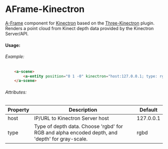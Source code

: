 # AFrame-Kinectron
[A-Frame](https://github.com/aframevr/aframe) component for [Kinectron](https://github.com/kinectron/kinectron) based on the [Three-Kinectron](https://github.com/kinectron/Three-Kinectron) plugin.
Renders a point cloud from Kinect depth data provided by the Kinectron Server/API.


#### Usage:

###### Example:

```html
    <a-scene>
        <a-entity position="0 1 -0" kinectron="host:127.0.0.1; type: rgbd; pointSize: 0.1; colorOffSet: 0 0 0 0; brightness: 0.1; contrast: 1.0; opacity: 1.0; filterAmount: 0.9" scale="5. 5. 10."></a-entity>
    </a-scene>
```

###### Attributes:

| Property | Description | Default |
| ------------- | ------------- | ------------- |
| host  | IP/URL to Kinectron Server host  | 127.0.0.1  |
| type | Type of depth data. Choose 'rgbd' for RGB and alpha encoded depth, and 'depth' for gray-scale. | rgbd  |